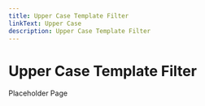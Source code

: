 ```yaml
---
title: Upper Case Template Filter
linkText: Upper Case
description: Upper Case Template Filter
---
```


# Upper Case Template Filter

Placeholder Page
